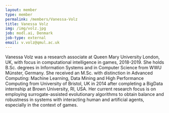 ```yaml
---
layout: member
type: member
permalink: /members/Vanessa-Volz
title: Vanessa Volz
img: /img/volz.jpg
job: modl.ai, Denmark
job-type: external
email: v.volz@qmul.ac.uk
---
```


Vanessa Volz was a research associate at Queen Mary University London, UK, with focus in computational intelligence in games, 2018-2019. She holds B.Sc. degrees in Information Systems and in Computer Science from WWU Münster, Germany. She received an M.Sc. with distinction in Advanced Computing: Machine Learning, Data Mining and High Performance Computing from University of Bristol, UK in 2014 after completing a BigData internship at Brown University, RI, USA. Her current research focus is on employing surrogate-assisted evolutionary algorithms to obtain balance and robustness in systems with interacting human and artificial agents, especially in the context of games.

